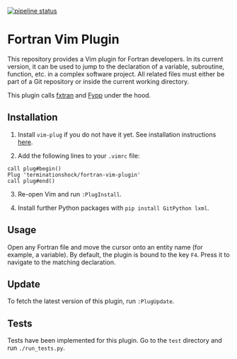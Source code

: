 [![pipeline status](https://github.com/terminationshock/fortran-vim-plugin/actions/workflows/test.yml/badge.svg)](https://github.com/terminationshock/fortran-vim-plugin/actions/workflows/test.yml)

# Fortran Vim Plugin

This repository provides a Vim plugin for Fortran developers. In its current version, it can be used to jump to the declaration
of a variable, subroutine, function, etc. in a complex software project. All related files must either be part of a Git repository or
inside the current working directory.

This plugin calls [fxtran](https://github.com/pmarguinaud/fxtran) and [Fypp](https://github.com/aradi/fypp) under the hood.

## Installation

1. Install `vim-plug` if you do not have it yet. See installation instructions [here](https://github.com/junegunn/vim-plug?tab=readme-ov-file#installation).

2. Add the following lines to your `.vimrc` file:
```
call plug#begin()
Plug 'terminationshock/fortran-vim-plugin'
call plug#end()
```

3. Re-open Vim and run `:PlugInstall`.

4. Install further Python packages with `pip install GitPython lxml`.

## Usage

Open any Fortran file and move the cursor onto an entity name (for example, a variable).
By default, the plugin is bound to the key `F4`. Press it to navigate to the matching declaration.

## Update

To fetch the latest version of this plugin, run `:PlugUpdate`.

## Tests

Tests have been implemented for this plugin. Go to the `test` directory and run `./run_tests.py`.

